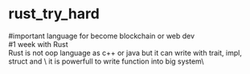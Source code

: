 # rust_try_hard

#important language for become blockchain or web dev\
#1 week with Rust\
Rust is not oop language as c++ or java but it can write with trait, impl, struct and \ it is powerfull to write function into big system\
